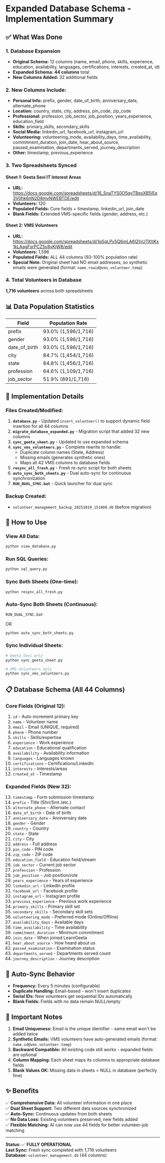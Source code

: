# Expanded Database Schema - Implementation Summary

## ✅ What Was Done

### 1. **Database Expansion**
- **Original Schema:** 12 columns (name, email, phone, skills, experience, education, availability, languages, certifications, interests, created_at, id)
- **Expanded Schema:** **44 columns** total
- **New Columns Added:** 32 additional fields

### 2. **New Columns Include:**
- **Personal Info:** prefix, gender, date_of_birth, anniversary_date, alternate_phone
- **Location:** country, state, city, address, pin_code, zip_code
- **Professional:** profession, job_sector, job_position, years_experience, education_field
- **Skills:** primary_skills, secondary_skills
- **Social Media:** linkedin_url, facebook_url, instagram_url
- **Volunteering:** volunteering_mode, availability_days, time_availability, commitment_duration, join_date, hear_about_source, passed_examination, departments_served, journey_description
- **Other:** timestamp, previous_experience

### 3. **Two Spreadsheets Synced**

#### **Sheet 1: Geeta Sevi IT Interest Areas**
- **URL:** https://docs.google.com/spreadsheets/d/16_SnaTYS0O5qvTBesXB5jEe3V0hk6nN2D8mvNWEBTDE/edit
- **Volunteers:** 120
- **Populated Fields:** Core fields + timestamp, linkedin_url, join_date
- **Blank Fields:** Extended VMS-specific fields (gender, address, etc.)

#### **Sheet 2: VMS Volunteers**
- **URL:** https://docs.google.com/spreadsheets/d/1qSqLPy5Q6mLA6Q1nUTKtlKx1kLAagFsrPCZ5x8vKjW8/edit
- **Volunteers:** 1,596
- **Populated Fields:** ALL 44 columns (93-100% population rate)
- **Special Note:** Original sheet had NO email addresses, so synthetic emails were generated (format: `name.rowid@vms.volunteer.temp`)

### 4. **Total Volunteers in Database**
**1,716 volunteers** across both spreadsheets

## 📊 Data Population Statistics

| Field | Population Rate |
|-------|----------------|
| prefix | 93.0% (1,596/1,716) |
| gender | 93.0% (1,596/1,716) |
| date_of_birth | 93.0% (1,596/1,716) |
| city | 84.7% (1,454/1,716) |
| state | 84.8% (1,456/1,716) |
| profession | 64.6% (1,109/1,716) |
| job_sector | 51.9% (891/1,716) |

## 🔧 Implementation Details

### Files Created/Modified:

1. **`database.py`** - Updated `insert_volunteer()` to support dynamic field insertion for all 44 columns
2. **`migrate_database_expanded.py`** - Migration script that added 32 new columns
3. **`sync_geeta_sheet.py`** - Updated to use expanded schema
4. **`sync_vms_volunteers.py`** - Complete rewrite to handle:
   - Duplicate column names (State, Address)
   - Missing emails (generates synthetic ones)
   - Maps all 42 VMS columns to database fields
5. **`resync_all_fresh.py`** - Fresh re-sync script for both sheets
6. **`auto_sync_both_sheets.py`** - Dual auto-sync for continuous synchronization
7. **`RUN_DUAL_SYNC.bat`** - Quick launcher for dual sync

### Backup Created:
- `volunteer_management_backup_20251019_151809.db` (before migration)

## 🚀 How to Use

### View All Data:
```bash
python view_database.py
```

### Run SQL Queries:
```bash
python sql_query.py
```

### Sync Both Sheets (One-time):
```bash
python resync_all_fresh.py
```

### Auto-Sync Both Sheets (Continuous):
```bash
RUN_DUAL_SYNC.bat
```
OR
```bash
python auto_sync_both_sheets.py
```

### Sync Individual Sheets:
```bash
# Geeta Sevi only
python sync_geeta_sheet.py

# VMS Volunteers only
python sync_vms_volunteers.py
```

## 📋 Database Schema (All 44 Columns)

### Core Fields (Original 12):
1. `id` - Auto-increment primary key
2. `name` - Volunteer name
3. `email` - Email (UNIQUE, required)
4. `phone` - Phone number
5. `skills` - Skills/expertise
6. `experience` - Work experience
7. `education` - Educational qualification
8. `availability` - Availability information
9. `languages` - Languages known
10. `certifications` - Certifications/LinkedIn
11. `interests` - Interests/areas
12. `created_at` - Timestamp

### Expanded Fields (New 32):
13. `timestamp` - Form submission timestamp
14. `prefix` - Title (Shri/Smt./etc.)
15. `alternate_phone` - Alternate contact
16. `date_of_birth` - Date of birth
17. `anniversary_date` - Anniversary date
18. `gender` - Gender
19. `country` - Country
20. `state` - State
21. `city` - City
22. `address` - Full address
23. `pin_code` - PIN code
24. `zip_code` - ZIP code
25. `education_field` - Education field/stream
26. `job_sector` - Current job sector
27. `profession` - Profession
28. `job_position` - Job position/role
29. `years_experience` - Years of experience
30. `linkedin_url` - LinkedIn profile
31. `facebook_url` - Facebook profile
32. `instagram_url` - Instagram profile
33. `previous_experience` - Previous work experience
34. `primary_skills` - Primary skill set
35. `secondary_skills` - Secondary skill sets
36. `volunteering_mode` - Preferred mode (Online/Offline)
37. `availability_days` - Available days
38. `time_availability` - Time availability
39. `commitment_duration` - Minimum commitment
40. `join_date` - When joined LearnGeeta
41. `hear_about_source` - How heard about us
42. `passed_examination` - Examination status
43. `departments_served` - Departments served count
44. `journey_description` - Journey description

## 🔄 Auto-Sync Behavior

- **Frequency:** Every 5 minutes (configurable)
- **Duplicate Handling:** Email-based - won't insert duplicates
- **Serial IDs:** New volunteers get sequential IDs automatically
- **Blank Fields:** Fields with no data remain NULL/empty

## 📝 Important Notes

1. **Email Uniqueness:** Email is the unique identifier - same email won't be added twice
2. **Synthetic Emails:** VMS volunteers have auto-generated emails (format: `name.id@vms.volunteer.temp`)
3. **Backward Compatible:** All existing code still works - expanded fields are optional
4. **Column Mapping:** Each sheet maps its columns to appropriate database fields
5. **Blank Values OK:** Missing data in sheets = NULL in database (perfectly fine)

## ✨ Benefits

✅ **Comprehensive Data:** All volunteer information in one place  
✅ **Dual Sheet Support:** Two different data sources synchronized  
✅ **Auto-Sync:** Continuous updates from both sheets  
✅ **No Data Loss:** Existing volunteers preserved, new fields added  
✅ **Flexible Matching:** AI can now use 44 fields for better volunteer-job matching  

---

**Status:** ✅ **FULLY OPERATIONAL**  
**Last Sync:** Fresh sync completed with 1,716 volunteers  
**Database:** `volunteer_management.db` (44 columns)

